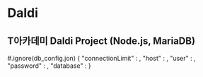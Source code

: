 # Daldi
T아카데미 Daldi Project (Node.js, MariaDB)
-
#.ignore(db_config.jon)
{
	"connectionLimit" : ,
	"host" : ,
	"user" : ,
	"password" : ,
	"database" : 
}
